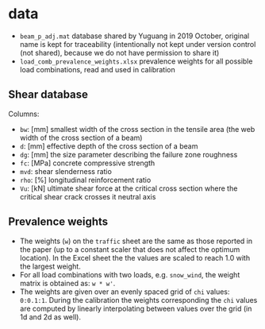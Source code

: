 # data

* `beam_p_adj.mat` database shared by Yuguang in 2019 October, original name is kept for traceability (intentionally not kept under version control (not shared), because we do not have permission to share it)
* `load_comb_prevalence_weights.xlsx` prevalence weights for all possible load combinations, read and used in calibration

## Shear database

Columns:
* `bw`: [mm] smallest width of the cross section in the tensile area (the web width of the cross section of a beam)
* `d`: [mm] effective depth of the cross section of a beam
* `dg`: [mm] the size parameter describing the failure zone roughness
* `fc`: [MPa] concrete compressive strength
* `mvd`: shear slenderness ratio
* `rho`: [%] longitudinal reinforcement ratio
* `Vu`: [kN] ultimate shear force at the critical cross section where the critical shear crack crosses it neutral axis

## Prevalence weights

* The weights (`w`) on the `traffic` sheet are the same as those reported in the paper (up to a constant scaler that does not affect the optimum location). In the Excel sheet the the values are scaled to reach 1.0 with the largest weight.
* For all load combinations with two loads, e.g. `snow_wind`, the weight matrix is obtained as: `w * w'`.
* The weights are given over an evenly spaced grid of `chi` values: `0:0.1:1`. During the calibration the weights corresponding the `chi` values are computed by linearly interpolating between values over the grid (in 1d and 2d as well).

